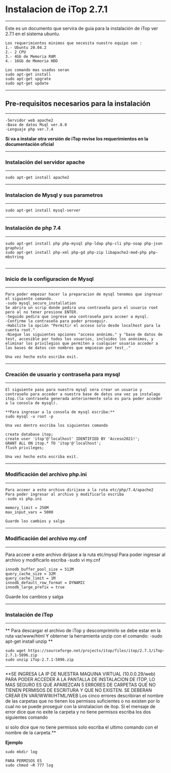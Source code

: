 # Instalacion de iTop 2.7.1
***
Este es un documento que servira de guia para la instalación de iTop ver 2.7.1
en el sistema ubuntu.

```
Los requerimientos minimos que necesita nuestro equipo son :
1.- Ubuntu 20.04.2
2.- 2 CPU
3.- 4Gb de Memoria RAM
4.- 16Gb de Memoria HDD

```
```
Los comando mas usados seran
sudo apt-get install
sudo apt-get upgrate
sudo apt-get update

```

***

## Pre-requisitos necesarios para la instalación
***
```
-Servidor web apache2
-Base de datos Msql ver.8.0
-Lenguaje php ver.7.4
```
**Si va a instalar otra versión de iTop revise los requerimientos en la documentación oficial**
***

### Instalación del servidor apache
***

```
sudo apt-get install apache2

```
***

### Instalacion de Mysql y sus parametros

***
```
sudo apt-get install mysql-server

```

***

### Instalación de php 7.4
***

```
sudo apt-get install php php-mysql php-ldap php-cli php-soap php-json graphviz
sudo apt-get install php-xml php-gd php-zip libapache2-mod-php php-mbstring


```
***
### Inicio de la configuracion de Mysql
***
```
Para poder empezar hacer la preparacion de mysql tenemos que ingresar el siguiente comando.
-sudo mysql_secure_installation
Se abrira un scrip donde pedira una contraseña para el usuario root pero al no tener presione ENTER.
-Seguido pedira que ingrese una contraseña para acceer a mysql.
-Confirme la contraseña para poder proseguir.
-Habilite la opción "Permitir el acceso solo desde localhost para la cuenta root."
-Niegue las siguientes opciones "acceso anónimo." y "base de datos de test, accesible por todos los usuarios, incluidos los anónimos, y eliminar los privilegios que permiten a cualquier usuario acceder a las bases de datos con nombres que empiezan por test_."

Una vez hecho esto escriba exit.

```
***

### Creación de usuario y contraseña para mysql
***
```
El siguiente paso para nuestro mysql sera crear un usuario y contraseño para acceder a nuestra base de datos una vez ya instalago itop.(la contraseña generada anteriormente solo es para poder acceder a la consola de mysql).

**Para ingresar a la consola de mysql escriba:**
sudo mysql -u root -p

Una vez dentro escriba los siguientes comando

create database itop;
create user 'itop'@'localhost' IDENTIFIED BY 'Acceso2021!';
GRANT ALL ON itop.* TO 'itop'@'localhost';
flush privileges;

Una vez hecho esto escriba exit.

```
***

### Modificación del archivo php.ini
***
```
Para acceer a este archivo dirijase a la ruta etc/php/7.4/apache2
Para poder ingresar al archivo y modificarlo escriba
-sudo vi php.ini

memory_limit = 256M 
max_input_vars = 5000

Guarde los cambios y salga

```
***
### Modificación del archivo my.cnf
***
Para acceer a este archivo dirijase a la ruta etc/mysql
Para poder ingresar al archivo y modificarlo escriba
-sudo vi my.cnf

```
innodb_buffer_pool_size = 512M
query_cache_size = 32M
query_cache_limit = 1M
innodb_default_row_format = DYNAMIC
innodb_large_prefix = true
```
Guarde los cambios y salga
***
### Instalación de iTop
*** 
** Para descargar el archivo de iTop y descomprimirlo se debe estar en la ruta var/www/html
Y obterner la herramienta unzip con el comando:
-sudo apt-get install unzip
**
	
```
sudo wget https://sourceforge.net/projects/itop/files/itop/2.7.1/iTop-2.7.1-5896.zip
sudo unzip iTop-2.7.1-5896.zip
```
***
**SE INGRESA LA IP DE NUESTRA MAQUINA VIRTUAL (10.0.0.29/web) PARA PODER ACCEDER A LA PANTALLA DE INSTALACION DE ITOP, LO MAS SEGURO ES QUE APAREZCAN 5 ERRORES DE CARPETAS QUE NO TIENEN PERMISOS DE ESCRITURA Y QUE NO EXISTEN.
SE DEBERAN CREAR EN VAR/WWW/HTML/WEB
Los cinco errores describiran el nombre de las carpetas que no tienen los permisos suficientes o no existen por lo cual no se puede proseguir con la sinstalacion de itop.
Si el mensaje de error dice que no exite la carpeta y no tiene permisos escriba los dos siguientes comando

si solo dice que no tiene permisos solo escriba el ultimo comando con el nombre de la carpeta.**


**Ejemplo**
```PARA CREAR LA CARPETA ES
sudo mkdir log

PARA PERMISOS ES
sudo chmod –R 777 log
```


